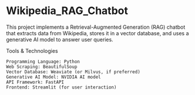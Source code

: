 # Wikipedia_RAG_Chatbot
This project implements a Retrieval-Augmented Generation (RAG) chatbot that extracts data from Wikipedia, stores it in a vector database, and uses a generative AI model to answer user queries.



Tools & Technologies

    Programming Language: Python
    Web Scraping: BeautifulSoup
    Vector Database: Weaviate (or Milvus, if preferred)
    Generative AI Model: NVIDIA AI model
    API Framework: FastAPI
    Frontend: Streamlit (for user interaction)

